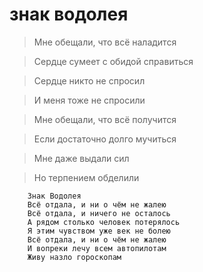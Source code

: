 # знак водолея

>Мне обещали, что всё наладится

>Сердце сумеет с обидой справиться

>Сердце никто не спросил

>И меня тоже не спросили

>Мне обещали, что всё получится

>Если достаточно долго мучиться

>Мне даже выдали сил

>Но терпением обделили

```
	Знак Водолея
	Всё отдала, и ни о чём не жалею
	Всё отдала, и ничего не осталось
	А рядом столько человек потерялось
	Я этим чувством уже век не болею
	Всё отдала, и ни о чём не жалею
	И вопреки лечу всем автопилотам
	Живу назло гороскопам
```

